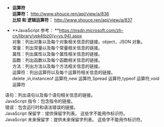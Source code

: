 * **运算符**     
**运算符：** http://www.shouce.ren/api/view/a/836     
**比较 和 逻辑运算符：** http://www.shouce.ren/api/view/a/837      

* **JavaScript 参考： **https://msdn.microsoft.com/zh-cn/library/yek4tbz0(v=vs.94).aspx     
对象：列出对象以及每个对象相关信息的链接。object，JSON 对象。        
常量：列出常量以及每个常量相关信息的链接。                
属性：列出属性以及每个属性相关信息的链接。        
函数：列出函数以及每个函数相关信息的链接。        
方法：列出方法以及每个方法相关信息的链接。        
运算符：列出运算符以及每个运算符相关信息的链接。     
delete ,in,instanceof 运算符,new 运算符,Spread 运算符,typeof 运算符,void 运算符         

语句：列出语句以及每个语句相关信息的链接。        
JavaScript 指令：包含指令的链接。        
错误：包含运行时和语法错误的链接。        
JavaScript 保留字：提供保留字列表。 这些字不能用作标识符。        
JavaScript 未来保留字：提供未来保留字列表。 这些字不能用作标识符。